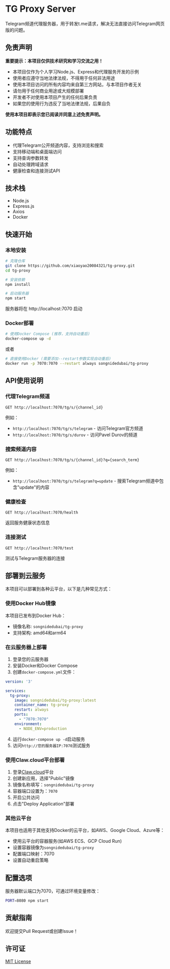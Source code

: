# TG Proxy Server

Telegram频道代理服务器，用于转发t.me请求，解决无法直接访问Telegram网页版的问题。

## 免责声明

**重要提示：本项目仅供技术研究和学习交流之用！**

- 本项目仅作为个人学习Node.js、Express和代理服务开发的示例
- 使用者应遵守当地法律法规，不得用于任何非法用途
- 使用本项目访问的所有内容均来自第三方网站，与本项目作者无关
- 请勿用于任何商业用途或大规模部署
- 开发者不对使用本项目产生的任何后果负责
- 如果您的使用行为违反了当地法律法规，后果自负

**使用本项目即表示您已阅读并同意上述免责声明。**

## 功能特点

- 代理Telegram公开频道内容，支持浏览和搜索
- 支持移动端和桌面端访问
- 支持查询参数转发
- 自动处理跨域请求
- 健康检查和连接测试API

## 技术栈

- Node.js
- Express.js
- Axios
- Docker

## 快速开始

### 本地安装

```bash
# 克隆仓库
git clone https://github.com/xiaoyao20084321/tg-proxy.git
cd tg-proxy

# 安装依赖
npm install

# 启动服务器
npm start
```

服务器将在 http://localhost:7070 启动

### Docker部署

```bash
# 使用Docker Compose (推荐，支持自动重启)
docker-compose up -d
```

或者

```bash
# 直接使用Docker (需要添加--restart参数实现自动重启)
docker run -p 7070:7070 --restart always songnidedubai/tg-proxy
```

## API使用说明

### 代理Telegram频道

```
GET http://localhost:7070/tg/s/{channel_id}
```

例如：
- `http://localhost:7070/tg/s/telegram` - 访问Telegram官方频道
- `http://localhost:7070/tg/s/durov` - 访问Pavel Durov的频道

### 搜索频道内容

```
GET http://localhost:7070/tg/s/{channel_id}?q={search_term}
```

例如：
- `http://localhost:7070/tg/s/telegram?q=update` - 搜索Telegram频道中包含"update"的内容

### 健康检查

```
GET http://localhost:7070/health
```

返回服务健康状态信息

### 连接测试

```
GET http://localhost:7070/test
```

测试与Telegram服务器的连接

## 部署到云服务

本项目可以部署到各种云平台，以下是几种常见方式：

### 使用Docker Hub镜像

本项目已发布到Docker Hub：
- 镜像名称: `songnidedubai/tg-proxy`
- 支持架构: amd64和arm64

### 在云服务器上部署

1. 登录您的云服务器
2. 安装Docker和Docker Compose
3. 创建`docker-compose.yml`文件：
```yaml
version: '3'

services:
  tg-proxy:
    image: songnidedubai/tg-proxy:latest
    container_name: tg-proxy
    restart: always
    ports:
      - "7070:7070"
    environment:
      - NODE_ENV=production
```
4. 运行`docker-compose up -d`启动服务
5. 访问`http://您的服务器IP:7070`测试服务

### 使用Claw.cloud平台部署

1. 登录[Claw.cloud](https://run.claw.cloud/)平台
2. 创建新应用，选择"Public"镜像
3. 镜像名称填写：`songnidedubai/tg-proxy`
4. 容器端口设置为：`7070`
5. 开启公共访问
6. 点击"Deploy Application"部署

### 其他云平台

本项目也适用于其他支持Docker的云平台，如AWS、Google Cloud、Azure等：
- 使用云平台的容器服务(如AWS ECS、GCP Cloud Run)
- 设置容器镜像为`songnidedubai/tg-proxy`
- 配置端口映射：7070
- 设置自动重启策略

## 配置选项

服务器默认端口为7070，可通过环境变量修改：

```bash
PORT=8080 npm start
```

## 贡献指南

欢迎提交Pull Request或创建Issue！

## 许可证

[MIT License](LICENSE) 